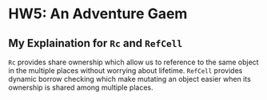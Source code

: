 # HW5: An Adventure Gaem

## My Explaination for `Rc` and `RefCell`

`Rc` provides share ownership which allow us to reference to the same object in the multiple places without worrying about lifetime.
`RefCell` provides dynamic borrow checking which make mutating an object easier when its ownership is shared among multiple places.